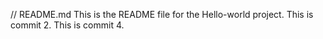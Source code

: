 // README.md
This is the README file for the Hello-world project.
This is commit 2.
This is commit 4.
